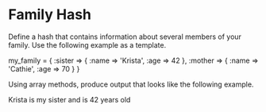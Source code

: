 # Family Hash

Define a hash that contains information about several members of your family. Use the following example as a template.

my_family = {
    :sister => {
        :name => 'Krista',
        :age => 42
    },
    :mother => {
        :name => 'Cathie',
        :age => 70
    }
}

Using array methods, produce output that looks like the following example.

Krista is my sister and is 42 years old
